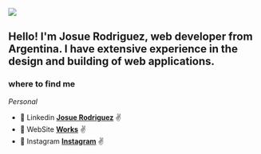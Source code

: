 ![](https://github.com/hebertdev1/hebertdev1/blob/master/javascript.gif)

## Hello! I'm Josue Rodriguez, web developer from Argentina. I have extensive experience in the design and building of web applications.

### where to find me

_Personal_
* :page_with_curl: Linkedin **[Josue Rodriguez](https://www.linkedin.com/in/josue-rodriguez-752138191/)** :v:
* :page_with_curl: WebSite **[Works](josuerodriguezresume.netlify.app)** :v:
* :page_with_curl: Instagram **[Instagram](https://www.instagram.com/josue_rodriguezd/)** :v:


